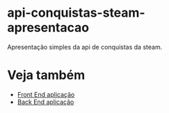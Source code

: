 # api-conquistas-steam-apresentacao
Apresentação simples da api de conquistas da steam.

# Veja também

- [Front End aplicação](github.com/ja1za1/api-conquistas-steam-front)
- [Back End aplicação](github.com/ja1za1/api-conquistas-steam-back)
